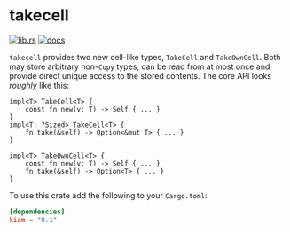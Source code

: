 # takecell

[![lib.rs](https://img.shields.io/badge/lib.rs-%20-8844ff)](https://lib.rs/crates/takecell)
[![docs](https://docs.rs/takecell/badge.svg)](https://docs.rs/takecell)

`takecell` provides two new cell-like types, `TakeCell` and `TakeOwnCell`.
 Both may store arbitrary non-`Copy` types, can be read from at most once and
provide direct unique access to the stored contents. The core API looks
_roughly_ like this:

```rust,ignore
impl<T> TakeCell<T> {
    const fn new(v: T) -> Self { ... }
}
impl<T: ?Sized> TakeCell<T> {
    fn take(&self) -> Option<&mut T> { ... }
}

impl<T> TakeOwnCell<T> {
    const fn new(v: T) -> Self { ... }
    fn take(&self) -> Option<T> { ... }
}
```

To use this crate add the following to your `Cargo.toml`:

```toml
[dependencies] 
kiam = "0.1"
```